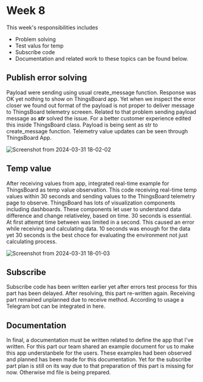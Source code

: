 # Week 8

This week's responsibilities includes 

 - Problem solving
 - Test valus for temp
 - Subscribe code
 - Documentation
and related work to these topics can be found below.

## Publish error solving

Payload were sending using usual create_message function. Response was OK yet nothing to show on ThingsBoard app. Yet when we inspect the error closer we found out format of the payload is not proper to deliver message to ThingsBoard telemetry screeen. Related to that problem sending payload message as ***str*** solved the issue. For a better customer experience edited this inside ThingsBoard class. Payload is being sent as str to create_message function. Telemetry value updates can be seen through ThingsBoard App.

![Screenshot from 2024-03-31 18-02-02](https://github.com/mnyilmaz/Embedded-Linux/assets/68549106/e64b0739-e762-4e01-8e53-26434da3e6c6)


## Temp value 

After receiving values from app, integrated real-time example for ThingsBoard as temp value observation. This code receiving real-time temp values within 30 seconds and sending values to the ThingsBoard telemetry page to observe. ThingsBoard has lots of visualization components including dashboards. These components let user to understand data difference and change relativeley, based on time. 30 seconds is essential. At first attempt time between was limited in a second. This caused an error while receiving and calculating data. 10 seconds was enough for the data yet 30 seconds is the best choce for evaluating the environment not just calculating process. 

![Screenshot from 2024-03-31 18-01-03](https://github.com/mnyilmaz/Embedded-Linux/assets/68549106/145c4e5f-02c5-44a9-8ed9-8f11c2200dee)


## Subscribe 
Subscribe code has been written earlier yet after errors test process for this part has been delayed. After resolving, this part re-written again. Receiving part remained unplanned due to receive method. According to usage a Telegram bot can be integrated in here. 


## Documentation
In final, a documentation must be written related to define the app that I've written. For this part our team shared an example document for us to make this app understanbele for the users. These examples had been observed and planned has been made for this documentation. Yet for the subscribe part plan is still on its way due to that preparation of this part is missing for now. Otherwise md file is being prepared.
